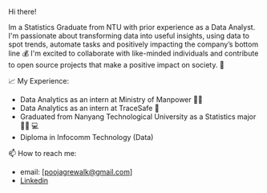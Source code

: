 Hi there!

Im a Statistics Graduate from NTU with prior experience as a Data Analyst. I'm passionate about transforming data into useful insights, using data to spot trends, automate tasks and positively impacting the company’s bottom line 💰 I'm excited to collaborate with like-minded individuals and contribute to open source projects that make a positive impact on society. 🌱

📈 My Experience:
* Data Analytics as an intern at Ministry of Manpower 👨‍💼
* Data Analytics as an intern at TraceSafe 👣
* Graduated from Nanyang Technological University as a Statistics major👨‍💻 💻
* Diploma in Infocomm Technology (Data)

📫 How to reach me:
* email: [poojagrewalk@gmail.com]
* [Linkedin](https://www.linkedin.com/in/pooja-grewal/)
